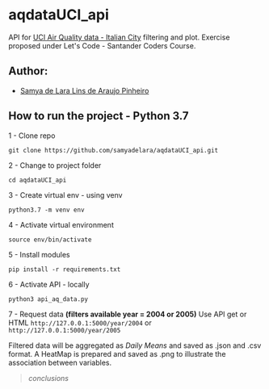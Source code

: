 # aqdataUCI_api
API for [UCI Air Quality data - Italian City](https://archive.ics.uci.edu/ml/datasets/Air+Quality#) filtering and plot. Exercise proposed under Let's Code - Santander Coders Course.

## Author:
- <a href='https://github.com/samyadelara'>Samya de Lara Lins de Araujo Pinheiro</a>

## How to run the project - Python 3.7

1 - Clone repo

```
git clone https://github.com/samyadelara/aqdataUCI_api.git
```

2 - Change to project folder

```
cd aqdataUCI_api
```

3 - Create virtual env - using venv

```
python3.7 -m venv env
```

4 - Activate virtual environment

```
source env/bin/activate
```

5 - Install modules

```
pip install -r requirements.txt
```

6 - Activate API - locally

```
python3 api_aq_data.py
```

7 - Request data 
**(filters available year = 2004 or 2005)**
Use API get or HTML 
`http://127.0.0.1:5000/year/2004`
or
`http://127.0.0.1:5000/year/2005`

Filtered data will be aggregated as *Daily Means* and saved as .json and .csv format.
A HeatMap is prepared and saved as .png to illustrate the association between variables.

> *conclusions*
